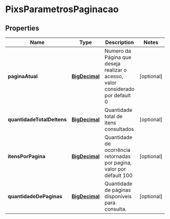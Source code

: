 
# PixsParametrosPaginacao

## Properties
Name | Type | Description | Notes
------------ | ------------- | ------------- | -------------
**paginaAtual** | [**BigDecimal**](BigDecimal.md) | Numero da Página que deseja realizar o acesso, valor considerado por default 0 |  [optional]
**quantidadeTotalDeItens** | [**BigDecimal**](BigDecimal.md) | Quantidade total de itens consultados |  [optional]
**itensPorPagina** | [**BigDecimal**](BigDecimal.md) | Quantidade de ocorrência retornadas por pagina, valor por default 100 |  [optional]
**quantidadeDePaginas** | [**BigDecimal**](BigDecimal.md) | Quantidade de páginas disponíveis para consulta. |  [optional]



